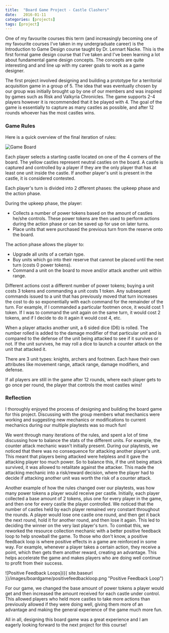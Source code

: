 ```yaml
---
title:  "Board Game Project - Castle Clashers"
date:   2016-01-11
categories: [projects]
tags: [project]
---
```


One of my favourite courses this term (and increasingly becoming one of my favourite courses I've taken in my undergraduate career) is the Introduction to Game Design course taught by Dr. Lennart Nacke. This is the first formal game design course that I've taken and I've been learning a lot about fundamental game design concepts. The concepts are quite interesting and and line up with my career goals to work as a game designer.

The first project involved designing and building a prototype for a territorial acquisition game in a group of 5. The idea that was eventually chosen by our group was initially brought up by one of our members and was inspired by games such as Risk and Valkyria Chronicles. The game supports 2-4 players however it is recommended that it be played with 4. The goal of the game is essentially to capture as many castles as possible, and after 12 rounds whoever has the most castles wins. 

### Game Rules

Here is a quick overview of the final iteration of rules:

<img class="image_small" src="{{ site.baseurl }}/images/boardgame/map.png" title="Game Board" alt="Game Board">

Each player selects a starting castle located on one of the 4 corners of the board. The yellow castles represent neutral castles on the board. A castle is captured and controlled by a player if they are the only player that has at least one unit inside the castle. If another player's unit is present in the castle, it is considered contested.


Each player's turn is divided into 2 dfferent phases: the upkeep phase and the action phase.

During the upkeep phase, the player:

+ Collects a number of power tokens based on the amount of castles he/she controls. These power tokens are then used to perform actions during the action phase or can be saved up for use on later turns.
+ Place units that were purchased the previous turn from the reserve onto the board.


The action phase allows the player to:

+ Upgrade all units of a certain type.
+ Buy units which go into their reserve that cannot be placed until the next turn (costs 0 power tokens).
+ Command a unit on the board to move and/or attack another unit within range.

Different actions cost a different number of power tokens; buying a unit costs 3 tokens and commanding a unit costs 1 token. Any subsequent commands issued to a unit that has previously moved that turn increases the cost to do so exponentially with each command for the remainder of the turn. For example, if I commanded a particular footmen once, it would cost 1 token. If I was to command the unit again on the same turn, it would cost 2 tokens, and if I decide to do it again it would cost 4, etc.

When a player attacks another unit, a 6 sided dice (D6) is rolled. The number rolled is added to the damage modifier of that particular unit and is compared to the defense of the unit being attacked to see if it survives or not. If the unit survives, he may roll a dice to launch a counter attack on the unit that attacked it.

There are 3 unit types: knights, archers and footmen. Each have their own attributes like movement range, attack range, damage modifiers, and defense.


If all players are still in the game after 12 rounds, where each player gets to go once per round, the player that controls the most castles wins!


### Reflection

I thoroughly enjoyed the process of designing and building the board game for this project. Discussing with the group members what mechanics were working and suggesting new mechanics or modifications to current mechanics during our multiple playtests was so much fun!

We went through many iterations of the rules, and spent a lot of time discussing how to balance the stats of the different units. For example, the counter attack mechanic wasn't initially present. During our playtests, we noticed that there was no consequence for attacking another player's unit. This meant that players being attacked were helpless and it gave the attacking player too much power. So to balance this, if the unit being attack survived, it was allowed to retalitate against the attacker. This made the attacking mechanic into a risk/reward decision, where the player had to decide if attacking another unit was worth the risk of a counter attack.

Another example of how the rules changed over our playtests, was how many power tokens a player would receive per castle. Initially, each player collected a base amount of 2 tokens, plus one for every player in the game, and then one for every castle the player controlled. We noticed that the number of castles held by each player remained very constant throughout the rounds. A player would lose one castle one round, and then get it back the next round, hold it for another round, and then lose it again. This led to deciding the winner on the very last player's turn. To combat this, we reworked the resource collection mechanic with a better positive feedback loop to help snowball the game. To those who don't know, a positive feedback loop is where positive effects in a game are reinforced in some way. For example, whenever a player takes a certain action, they receive a point, which then gets them another reward, creating an advantage. This helps accelerate the game and makes players who are doing well continue to profit from their success. 


![Positive Feedback Loops]({{ site.baseurl }}/images/boardgame/positivefeedbackloop.png "Positive Feedback Loop")


For our game, we changed the base amount of power tokens a player would get and then increased the amount received for each castle under control. This allowed players who held more castles to take more actions than previously allowed if they were doing well, giving them more of an advantage and making the general experience of the game much more fun.

All in all, designing this board game was a great experience and I am eagerly looking forward to the next project for this course!

